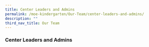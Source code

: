 ```yaml
---
title: Center Leaders and Admins
permalink: /moe-kindergarten/Our-Team/center-leaders-and-admins/
description: ""
third_nav_title: Our Team
---
```


### **Center Leaders and Admins**